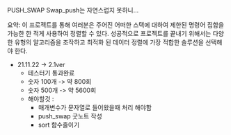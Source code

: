 PUSH_SWAP
Swap_push는 자연스럽지 못하니...

요약: 이 프로젝트를 통해 여러분은 주어진 어떠한 스택에 대하여 제한된 명령어 집합을 가능한 한 적게 사용하여 정렬할 수 있다. 성공적으로 프로젝트를 끝내기 위해서는 다양한 유형의 알고리즘을 조작하고 최적화 된 데이터 정렬에 가장 적합한 솔루션을 선택해야 한다.

* 21.11.22 -> 2.1ver  
	* 테스터기 통과완료  
	* 숫자 100개 -> 약 800회  
	* 숫자 500개 -> 약 5600회  
	* 해야할것 :  
		* 매개변수가 문자열로 들어왔을때 처리 해야함  
		* push_swap 굿노트 작성  
		* sort 함수줄이기  
